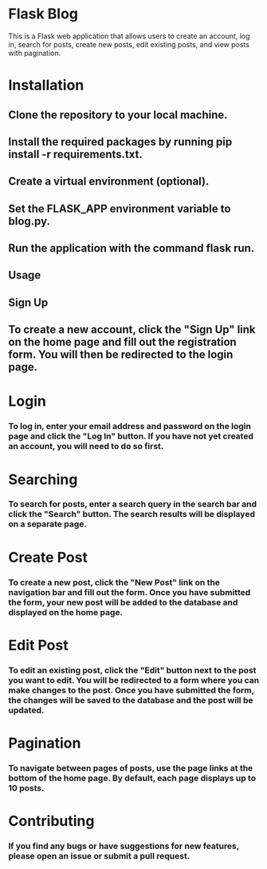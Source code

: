 # Flask Blog
This is a Flask web application that allows users to create an account, log in, search for posts, create new posts, edit existing posts, and view posts with pagination.

# Installation

## Clone the repository to your local machine.
## Install the required packages by running pip install -r requirements.txt.
## Create a virtual environment (optional).
## Set the FLASK_APP environment variable to blog.py.
## Run the application with the command flask run.
## Usage
## Sign Up
## To create a new account, click the "Sign Up" link on the home page and fill out the registration form. You will then be redirected to the login page.

# Login
### To log in, enter your email address and password on the login page and click the "Log In" button. If you have not yet created an account, you will need to do so first.

# Searching
### To search for posts, enter a search query in the search bar and click the "Search" button. The search results will be displayed on a separate page.

# Create Post
### To create a new post, click the "New Post" link on the navigation bar and fill out the form. Once you have submitted the form, your new post will be added to the database and displayed on the home page.

# Edit Post
### To edit an existing post, click the "Edit" button next to the post you want to edit. You will be redirected to a form where you can make changes to the post. Once you have submitted the form, the changes will be saved to the database and the post will be updated.

# Pagination
### To navigate between pages of posts, use the page links at the bottom of the home page. By default, each page displays up to 10 posts.

# Contributing
### If you find any bugs or have suggestions for new features, please open an issue or submit a pull request.
